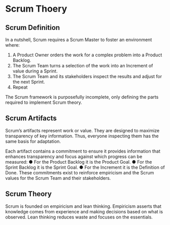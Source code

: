 # Scrum Thoery

## Scrum Definition

In a nutshell, Scrum requires a Scrum Master to foster an environment where:
1. A Product Owner orders the work for a complex problem into a Product Backlog.
2. The Scrum Team turns a selection of the work into an Increment of value during a Sprint.
3. The Scrum Team and its stakeholders inspect the results and adjust for the next Sprint.
4. Repeat

The Scrum framework is purposefully incomplete, only defining the parts required to implement Scrum theory.

## Scrum Artifacts

Scrum’s artifacts represent work or value. They are designed to maximize transparency of key information. Thus, everyone inspecting them has the same basis for adaptation.

Each artifact contains a commitment to ensure it provides information that enhances transparency and focus against which progress can be measured:
● For the Product Backlog it is the Product Goal.
● For the Sprint Backlog it is the Sprint Goal.
● For the Increment it is the Definition of Done.
These commitments exist to reinforce empiricism and the Scrum values for the Scrum Team and their
stakeholders.



## Scrum Theory

Scrum is founded on empiricism and lean thinking. Empiricism asserts that knowledge comes from
experience and making decisions based on what is observed. Lean thinking reduces waste and focuses
on the essentials.
